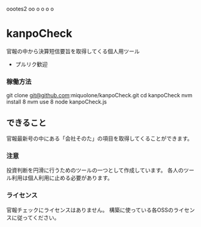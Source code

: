 oootes2
oo
o
o
o
o

# kanpoCheck
官報の中から決算短信要旨を取得してくる個人用ツール


 * プルリク歓迎


### 稼働方法
  git clone git@github.com:miquolone/kanpoCheck.git
  cd kanpoCheck
  nvm install 8
  nvm use 8
  node kanpoCheck.js

## できること
官報最新号の中にある「会社そのた」の項目を取得してくることができます。

### 注意
投資判断を円滑に行うためのツールの一つとして作成しています。
各人のツール利用は個人利用に止める必要があります。


### ライセンス
官報チェックにライセンスはありません。
構築に使っている各OSSのライセンスに従ってください。
